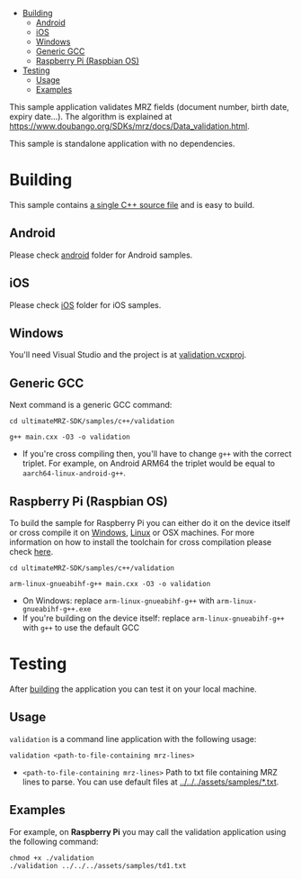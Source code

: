 - [Building](#building)
  - [Android](#building-android)
  - [iOS](#building-ios)
  - [Windows](#building-windows)
  - [Generic GCC](#building-generic-gcc)
  - [Raspberry Pi (Raspbian OS)](#building-rpi)
- [Testing](#testing)
  - [Usage](#testing-usage)
  - [Examples](#testing-examples)

This sample application validates MRZ fields (document number, birth date, expiry date...). The algorithm is explained at https://www.doubango.org/SDKs/mrz/docs/Data_validation.html.

This sample is standalone application with no dependencies.

<a name="building"></a>
# Building #

This sample contains [a single C++ source file](main.cxx) and is easy to build.

<a name="building-android"></a>
## Android ##
Please check [android](../../android) folder for Android samples.

<a name="building-ios"></a>
## iOS ##
Please check [iOS](../../ios) folder for iOS samples.

<a name="building-windows"></a>
## Windows ##
You'll need Visual Studio and the project is at [validation.vcxproj](validation.vcxproj).

<a name="building-generic-gcc"></a>
## Generic GCC ##
Next command is a generic GCC command:
```
cd ultimateMRZ-SDK/samples/c++/validation

g++ main.cxx -O3 -o validation
```
- If you're cross compiling then, you'll have to change `g++` with the correct triplet. For example, on Android ARM64 the triplet would be equal to `aarch64-linux-android-g++`.

<a name="building-rpi"></a>
## Raspberry Pi (Raspbian OS) ##

To build the sample for Raspberry Pi you can either do it on the device itself or cross compile it on [Windows](#cross-compilation-rpi-install-windows), [Linux](#cross-compilation-rpi-install-ubunt) or OSX machines. 
For more information on how to install the toolchain for cross compilation please check [here](../README.md#cross-compilation-rpi).

```
cd ultimateMRZ-SDK/samples/c++/validation

arm-linux-gnueabihf-g++ main.cxx -O3 -o validation
```
- On Windows: replace `arm-linux-gnueabihf-g++` with `arm-linux-gnueabihf-g++.exe`
- If you're building on the device itself: replace `arm-linux-gnueabihf-g++` with `g++` to use the default GCC

<a name="testing"></a>
# Testing #
After [building](#building) the application you can test it on your local machine.

<a name="testing-usage"></a>
## Usage ##

`validation` is a command line application with the following usage:
```
validation <path-to-file-containing mrz-lines>
```
- `<path-to-file-containing mrz-lines>` Path to txt file containing MRZ lines to parse. You can use default files at [../../../assets/samples/*.txt](../../../assets/samples).

<a name="testing-examples"></a>
## Examples ##

For example, on **Raspberry Pi** you may call the validation application using the following command:
```
chmod +x ./validation
./validation ../../../assets/samples/td1.txt
```


